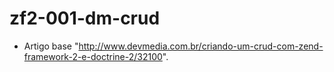 # zf2-001-dm-crud

- Artigo base "http://www.devmedia.com.br/criando-um-crud-com-zend-framework-2-e-doctrine-2/32100".

